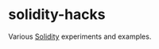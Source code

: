 # solidity-hacks

Various [Solidity](https://github.com/ethereum/solidity) experiments and examples.
